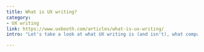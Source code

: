 ```yaml
---
title: What is UX writing?
category:
- UX writing
link: https://www.uxbooth.com/articles/what-is-ux-writing/
intro: "Let's take a look at what UX writing is (and isn't), what companies are looking for in these writers, and general best practices for the discipline."

---
```






